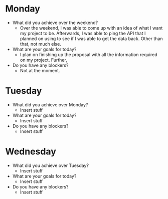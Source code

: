# Monday
- What did you achieve over the weekend?
    * Over the weekend, I was able to come up with an idea of what I want my project to be. Afterwards, I was able to ping the API that I planned on using to see if I was able to get the data back. Other than that, not much else.
- What are your goals for today?
    * I plan on finishing up the proposal with all the information required on my project. Further, 
- Do you have any blockers?
    * Not at the moment. 


# Tuesday
- What did you achieve over Monday?
    * Insert stuff
- What are your goals for today?
    * Insert stuff
- Do you have any blockers?
    * Insert stuff


# Wednesday
- What did you achieve over Tuesday?
    * Insert stuff
- What are your goals for today?
    * Insert stuff
- Do you have any blockers?
    * Insert stuff